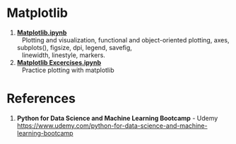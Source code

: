 # Matplotlib

1.  **[Matplotlib.ipynb](https://github.com/nkuhta/Data-Science-and-Machine-Learning-Bootcamp/blob/master/5.%20Matplotlib%20Data%20Visualization/Matplotlib.ipynb)**  
&ensp;  Plotting and visualization, functional and object-oriented plotting, axes, subplots(), figsize, dpi, legend, savefig,  
&ensp;  linewidth, linestyle, markers. 
2.  **[Matplotlib Excercises.ipynb](https://github.com/nkuhta/Data-Science-and-Machine-Learning-Bootcamp/blob/master/5.%20Matplotlib%20Data%20Visualization/Matplotlib%20Exercises%20.ipynb)**  
&ensp;	Practice plotting with matplotlib


 
#  References
1.  **Python for Data Science and Machine Learning Bootcamp** - Udemy   
	https://www.udemy.com/python-for-data-science-and-machine-learning-bootcamp
